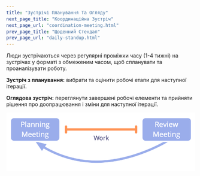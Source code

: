 ```yaml
---
title: "Зустрічі Планування Та Огляду"
next_page_title: "Координаційна Зустріч"
next_page_url: "coordination-meeting.html"
prev_page_title: "Щоденний Стендап"
prev_page_url: "daily-standup.html"
---
```



<div class="card summary"><div class="card-body">Люди зустрічаються через регулярні проміжки часу (1-4 тижні) на зустрічах у форматі з обмеженим часом, щоб спланувати та проаналізувати роботу.
</div></div>

**Зустріч з планування:** вибрати та оцінити робочі етапи для наступної ітерації.

**Оглядова зустріч:** переглянути завершені робочі елементи та прийняти рішення про доопрацювання і зміни для наступної ітерації.

![Зустрічі планування та огляду](img/meetings/planning-review.png)
